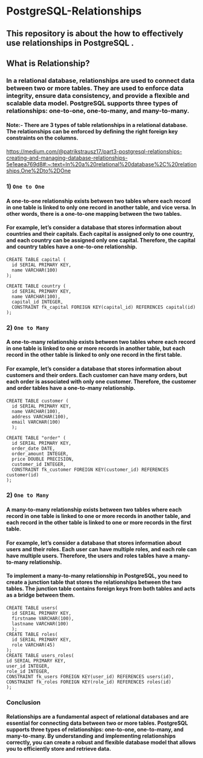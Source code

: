 # PostgreSQL-Relationships

## This repository is about the how to effectively use relationships in PostgreSQL .

## What is Relationship?

### In a relational database, relationships are used to connect data between two or more tables. They are used to enforce data integrity, ensure data consistency, and provide a flexible and scalable data model. PostgreSQL supports three types of relationships: one-to-one, one-to-many, and many-to-many.

#### Note:- There are 3 types of table relationships in a relational database. The relationships can be enforced by defining the right foreign key constraints on the columns.
https://medium.com/@patrikstrausz17/part3-postgresql-relationships-creating-and-managing-database-relationships-5e1eaea769d8#:~:text=In%20a%20relational%20database%2C%20relationships,One%2Dto%2DOne

### 1) `One to One`

#### A one-to-one relationship exists between two tables where each record in one table is linked to only one record in another table, and vice versa. In other words, there is a one-to-one mapping between the two tables.

#### For example, let’s consider a database that stores information about countries and their capitals. Each capital is assigned only to one country, and each country can be assigned only one capital. Therefore, the capital and country tables have a one-to-one relationship.

```
CREATE TABLE capital (
  id SERIAL PRIMARY KEY,
  name VARCHAR(100)
);

CREATE TABLE country (
  id SERIAL PRIMARY KEY,
  name VARCHAR(100),
  capital_id INTEGER,
  CONSTRAINT fk_capital FOREIGN KEY(capital_id) REFERENCES capital(id)
);
```

### 2) `One to Many`

#### A one-to-many relationship exists between two tables where each record in one table is linked to one or more records in another table, but each record in the other table is linked to only one record in the first table.

#### For example, let’s consider a database that stores information about customers and their orders. Each customer can have many orders, but each order is associated with only one customer. Therefore, the customer and order tables have a one-to-many relationship.

```
CREATE TABLE customer (
  id SERIAL PRIMARY KEY,
  name VARCHAR(100),
  address VARCHAR(100),
  email VARCHAR(100)
  );

CREATE TABLE "order" (
  id SERIAL PRIMARY KEY,
  order_date DATE,
  order_amount INTEGER,
  price DOUBLE PRECISION,
  customer_id INTEGER,
  CONSTRAINT fk_customer FOREIGN KEY(customer_id) REFERENCES customer(id)
);
```

### 2) `One to Many`

#### A many-to-many relationship exists between two tables where each record in one table is linked to one or more records in another table, and each record in the other table is linked to one or more records in the first table.

#### For example, let’s consider a database that stores information about users and their roles. Each user can have multiple roles, and each role can have multiple users. Therefore, the users and roles tables have a many-to-many relationship.

#### To implement a many-to-many relationship in PostgreSQL, you need to create a junction table that stores the relationships between the two tables. The junction table contains foreign keys from both tables and acts as a bridge between them.

```
CREATE TABLE users(
  id SERIAL PRIMARY KEY,
  firstname VARCHAR(100),
  lastname VARCHAR(100)
  );
CREATE TABLE roles(
  id SERIAL PRIMARY KEY,
  role VARCHAR(45)
);
CREATE TABLE users_roles(
id SERIAL PRIMARY KEY,
user_id INTEGER,
role_id INTEGER,
CONSTRAINT fk_users FOREIGN KEY(user_id) REFERENCES users(id),
CONSTRAINT fk_roles FOREIGN KEY(role_id) REFERENCES roles(id)
);
```

### Conclusion

#### Relationships are a fundamental aspect of relational databases and are essential for connecting data between two or more tables. PostgreSQL supports three types of relationships: one-to-one, one-to-many, and many-to-many. By understanding and implementing relationships correctly, you can create a robust and flexible database model that allows you to efficiently store and retrieve data.

